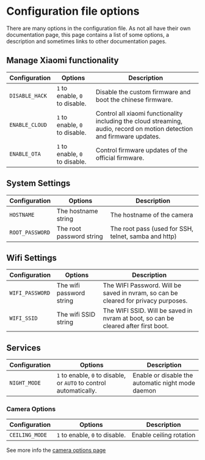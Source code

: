 # Configuration file options

There are many options in the configuration file. As not all have their own documentation page, 
this page contains a list of some options, a description and sometimes links to other documentation pages.

## Manage Xiaomi functionality

| Configuration   | Options                        | Description |
| ---             | ---                            | ---     |
| `DISABLE_HACK`  | `1` to enable, `0` to disable. | Disable the custom firmware and boot the chinese firmware. |
| `ENABLE_CLOUD`  | `1` to enable, `0` to disable. | Control all xiaomi functionality including the cloud streaming, audio, record on motion detection and firmware updates. |
| `ENABLE_OTA`   | `1` to enable, `0` to disable. | Control firmware updates of the official firmware. |

## System Settings

| Configuration            | Options                        | Description |
| ---                      | ---                            | ---         |
| `HOSTNAME`               | The hostname string            | The hostname of the camera
| `ROOT_PASSWORD`          | The root password string       | The root pass (used for SSH, telnet, samba and http)

## Wifi Settings

| Configuration            | Options                        | Description |
| ---                      | ---                            | ---         |
| `WIFI_PASSWORD`              | The wifi password string       | The WIFI Password. Will be saved in nvram, so can be cleared for privacy purposes. |
| `WIFI_SSID`              | The wifi SSID string           | The WIFI SSID. Will be saved in nvram at boot, so can be cleared after first boot. |


## Services

| Configuration            | Options                        | Description |
| ---                      | ---                            | ---         |
| `NIGHT_MODE`             | `1` to enable, `0` to disable, or `AUTO` to control automatically. | Enable or disable the automatic night mode daemon |


### Camera Options

| Configuration            | Options                        | Description |
| ---                      | ---                            | ---         |
| `CEILING_MODE`           | `1` to enable, `0` to disable. | Enable ceiling rotation |


See more info the [camera options page](/Camera-Options)
